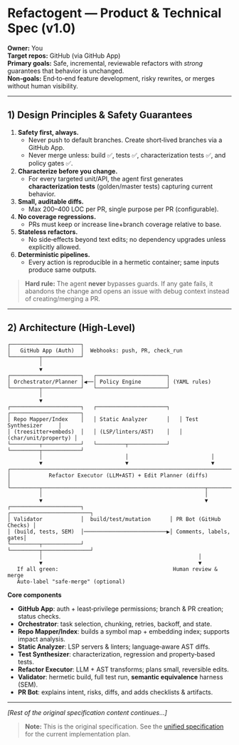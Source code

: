 # Refactogent — Product & Technical Spec (v1.0)

**Owner:** You  
**Target repos:** GitHub (via GitHub App)  
**Primary goals:** Safe, incremental, reviewable refactors with *strong* guarantees that behavior is unchanged.  
**Non‑goals:** End‑to‑end feature development, risky rewrites, or merges without human visibility.

---

## 1) Design Principles & Safety Guarantees

1. **Safety first, always.**
   - Never push to default branches. Create short‑lived branches via a GitHub App.
   - Never merge unless: build ✅, tests ✅, characterization tests ✅, and policy gates ✅.
2. **Characterize before you change.**
   - For every targeted unit/API, the agent first generates **characterization tests** (golden/master tests) capturing current behavior.
3. **Small, auditable diffs.**
   - Max 200–400 LOC per PR, single purpose per PR (configurable).
4. **No coverage regressions.**
   - PRs must keep or increase line+branch coverage relative to base.
5. **Stateless refactors.**
   - No side‑effects beyond text edits; no dependency upgrades unless explicitly allowed.
6. **Deterministic pipelines.**
   - Every action is reproducible in a hermetic container; same inputs produce same outputs.

> **Hard rule:** The agent **never** bypasses guards. If any gate fails, it abandons the change and opens an issue with debug context instead of creating/merging a PR.

---

## 2) Architecture (High‑Level)

```
┌──────────────────────┐
│   GitHub App (Auth)  │  Webhooks: push, PR, check_run
└─────────┬────────────┘
          │
          ▼
┌──────────────────────┐   ┌──────────────────────┐
│ Orchestrator/Planner │◀──│ Policy Engine        │ (YAML rules)
└─────────┬────────────┘   └──────────────────────┘
          │
          ▼
┌──────────────────────┐   ┌──────────────────────┐   ┌──────────────────────┐
│ Repo Mapper/Index    │   │ Static Analyzer      │   │ Test Synthesizer     │
│ (treesitter+embeds)  │   │ (LSP/linters/AST)    │   │ (char/unit/property) │
└─────────┬────────────┘   └─────────┬────────────┘   └─────────┬────────────┘
          │                          │                          │
          ▼                          ▼                          ▼
┌────────────────────────────────────────────────────────────────────────────┐
│            Refactor Executor (LLM+AST) + Edit Planner (diffs)              │
└─────────┬───────────────────────────────────────────────────┬──────────────┘
          │                                                   │
          ▼                                                   ▼
┌──────────────────────┐                           ┌─────────────────────────┐
│ Validator            │  build/test/mutation      │ PR Bot (GitHub Checks) │
│ (build, tests, SEM)  │──────────────────────────▶│ Comments, labels, gates│
└─────────┬────────────┘                           └─────────┬───────────────┘
          │                                                 │
          ▼                                                 ▼
   If all green:                                    Human review & merge
   Auto‑label "safe‑merge" (optional)
```

**Core components**
- **GitHub App**: auth + least‑privilege permissions; branch & PR creation; status checks.
- **Orchestrator**: task selection, chunking, retries, backoff, and state.
- **Repo Mapper/Index**: builds a symbol map + embedding index; supports impact analysis.
- **Static Analyzer**: LSP servers & linters; language‑aware AST diffs.
- **Test Synthesizer**: characterization, regression and property‑based tests.
- **Refactor Executor**: LLM + AST transforms; plans small, reversible edits.
- **Validator**: hermetic build, full test run, **semantic equivalence** harness (SEM).
- **PR Bot**: explains intent, risks, diffs, and adds checklists & artifacts.

---

*[Rest of the original specification content continues...]*

> **Note:** This is the original specification. See the [unified specification](../../.kiro/specs/refactogent-unified/) for the current implementation plan.